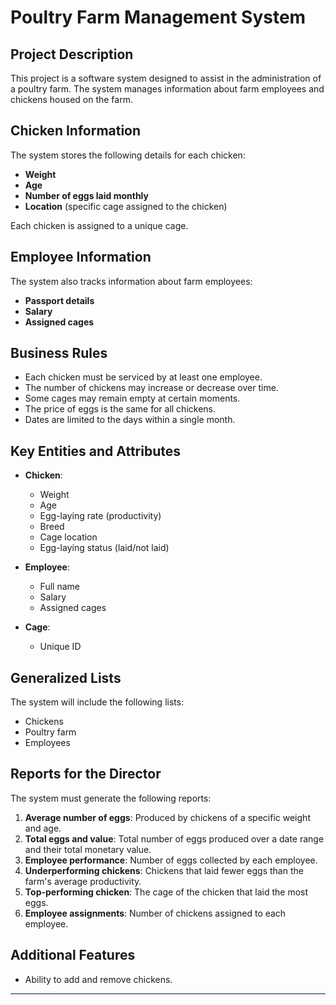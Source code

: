 # Poultry Farm Management System

## Project Description

This project is a software system designed to assist in the administration of a poultry farm. The system manages information about farm employees and chickens housed on the farm.

## Chicken Information

The system stores the following details for each chicken:
- **Weight**  
- **Age**  
- **Number of eggs laid monthly**  
- **Location** (specific cage assigned to the chicken)

Each chicken is assigned to a unique cage.

## Employee Information

The system also tracks information about farm employees:
- **Passport details**  
- **Salary**  
- **Assigned cages**

## Business Rules

- Each chicken must be serviced by at least one employee.  
- The number of chickens may increase or decrease over time.  
- Some cages may remain empty at certain moments.  
- The price of eggs is the same for all chickens.  
- Dates are limited to the days within a single month.

## Key Entities and Attributes

- **Chicken**:
  - Weight
  - Age
  - Egg-laying rate (productivity)
  - Breed
  - Cage location
  - Egg-laying status (laid/not laid)
  
- **Employee**:
  - Full name
  - Salary
  - Assigned cages

- **Cage**:
  - Unique ID

## Generalized Lists

The system will include the following lists:
- Chickens  
- Poultry farm  
- Employees  

## Reports for the Director

The system must generate the following reports:
1. **Average number of eggs**: Produced by chickens of a specific weight and age.  
2. **Total eggs and value**: Total number of eggs produced over a date range and their total monetary value.  
3. **Employee performance**: Number of eggs collected by each employee.  
4. **Underperforming chickens**: Chickens that laid fewer eggs than the farm's average productivity.  
5. **Top-performing chicken**: The cage of the chicken that laid the most eggs.  
6. **Employee assignments**: Number of chickens assigned to each employee.  

## Additional Features

- Ability to add and remove chickens.  

---
